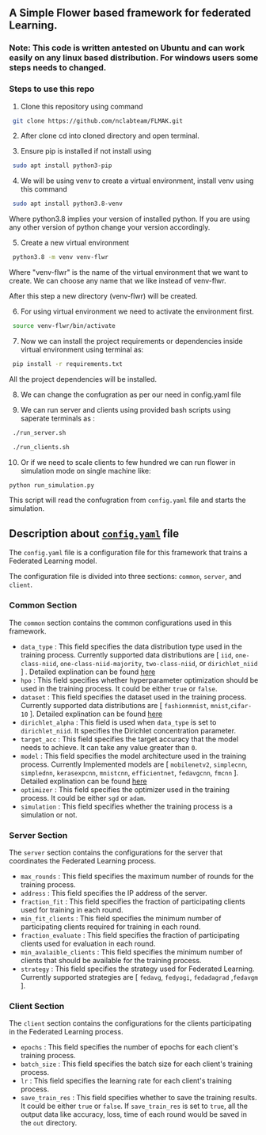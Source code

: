 ## A Simple Flower based framework for federated Learning.

### Note: This code is written antested on Ubuntu and can work easily on any linux based distribution. For windows users some steps needs to changed.

### Steps to use this repo

1. Clone this repository using command
```bash
 git clone https://github.com/nclabteam/FLMAK.git
```
2. After clone cd into cloned directory and open terminal.

3. Ensure pip is installed if not install using
```bash
 sudo apt install python3-pip
```

4. We will be using venv to create a virtual environment, install venv using this command

```bash
 sudo apt install python3.8-venv
```

Where python3.8 implies your version of installed python. If you are using any other version of python change your version accordingly.

5. Create a new virtual environment
```bash
 python3.8 -m venv venv-flwr
```
Where "venv-flwr" is the name of the virtual environment that we want to create. We can choose any name that we like instead of venv-flwr.


After this step a new directory (venv-flwr) will be created.

6. For using virtual environment we need to activate the environment first.
```bash
 source venv-flwr/bin/activate
```
7. Now we can install the project requirements or dependencies inside virtual environment using terminal as:
```bash
 pip install -r requirements.txt
```
All the project dependencies will be installed.

8. We can change the confugration as per our need in config.yaml file

9. We can run server and clients using provided bash scripts using saperate terminals as :
```bash
 ./run_server.sh
```

```bash
 ./run_clients.sh
```
10. Or if we need to scale clients to few hundred we can run flower in simulation mode on single machine like:
```bash
python run_simulation.py
```
  This script will read the confugration from `config.yaml` file and starts the simulation.


## Description about  [`config.yaml`](/config.yaml) file
The `config.yaml` file is a configuration file for this framework that trains a Federated Learning model.

The configuration file is divided into three sections: `common`, `server`, and `client`.

### Common Section
The `common` section contains the common configurations used in this framework. 

- `data_type` : This field specifies the data distribution type used in the training process. Currently supported data distributions are [ `iid`, `one-class-niid`, `one-class-niid-majority`, `two-class-niid`, or `dirichlet_niid` ] . Detailed explination can be found [here](./docs/data_distribution.md)
- `hpo` : This field specifies whether hyperparameter optimization should be used in the training process. It could be either `true` or `false`.
- `dataset` : This field specifies the dataset used in the training process. Currently supported data distributions are [ `fashionmnist`, `mnist`,`cifar-10` ]. Detailed explination can be found [here](./docs/datasets.md)
- `dirichlet_alpha` : This field is used when `data_type` is set to `dirichlet_niid`. It specifies the Dirichlet concentration parameter.
- `target_acc` : This field specifies the target accuracy that the model needs to achieve. It can take any value greater than `0`.
- `model` : This field specifies the model architecture used in the training process. Currently Implemented models are [  `mobilenetv2`, `simplecnn`, `simplednn`, `kerasexpcnn`, `mnistcnn`, `efficientnet`, `fedavgcnn`, `fmcnn` ]. Detailed explination can be found [here](./docs/models.md)
- `optimizer` : This field specifies the optimizer used in the training process. It could be either `sgd` or `adam`.
- `simulation` : This field specifies whether the training process is a simulation or not.

### Server Section
The `server` section contains the configurations for the server that coordinates the Federated Learning process.

- `max_rounds` : This field specifies the maximum number of rounds for the training process.
- `address` : This field specifies the IP address of the server.
- `fraction_fit` : This field specifies the fraction of participating clients used for training in each round.
- `min_fit_clients` : This field specifies the minimum number of participating clients required for training in each round.
- `fraction_evaluate` : This field specifies the fraction of participating clients used for evaluation in each round.
- `min_avalaible_clients` : This field specifies the minimum number of clients that should be available for the training process.
- `strategy` : This field specifies the strategy used for Federated Learning. Currently supported strategies are [ `fedavg`, `fedyogi`, `fedadagrad` ,`fedavgm` ].

### Client Section
The `client` section contains the configurations for the clients participating in the Federated Learning process.

- `epochs` : This field specifies the number of epochs for each client's training process.
- `batch_size` : This field specifies the batch size for each client's training process.
- `lr` : This field specifies the learning rate for each client's training process.
- `save_train_res` : This field specifies whether to save the training results. It could be either `true` or `false`.
If `save_train_res` is set to `true`, all the output data like accuracy, loss, time of each round would be saved in the `out` directory.